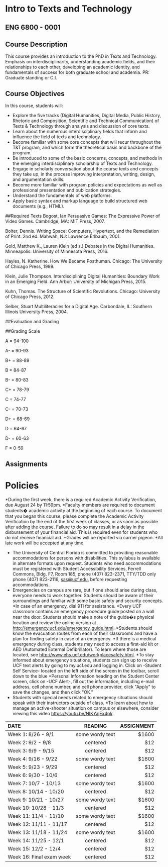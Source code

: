 # Intro to Texts and Technology
## ENG 6800 - 0001  
 
## Course Description
This course provides an introduction to the PhD in Texts and Technology. Emphasis on interdisciplinarity, understanding academic fields, and their relationships to each other, developing an academic identity, and fundamentals of success for both graduate school and academia. PR: Graduate standing or C.I.

## Course Objectives
In this course, students will:
* Explore the five tracks (Digital Humanities, Digital Media, Public History, Rhetoric and Composition, Scientific and Technical Communication) of Texts & Technology through analysis and discussion of core texts.
* Learn about the numerous interdisciplinary fields that inform and influence the field of texts and technology.
* Become familiar with some core concepts that will recur throughout the T&T program, and which form the theoretical basis and backbone of the program. 
* Be introduced to some of the basic concerns, concepts, and methods in the emerging interdisciplinary scholarship of Texts and Technology.
* Engage in scholarly conversation about the course texts and concepts they take up, in the process improving interpretation, writing, design, and argumentation skills.
* Become more familiar with program policies and expectations as well as professional presentation and publication strategies.
* Understand the fundamentals of web platforms.
* Apply basic syntax and markup language to build structured web documents (e.g., HTML).

##Required Texts
Bogost, Ian Persuasive Games: The Expressive Power of Video Games. Cambridge, MA: MIT Press, 2007.

Bolter, Dennis. Writing Space: Computers, Hypertext, and the Remediation of Print. 2nd ed. Mahwah, NJ: Lawrence Erlbaum, 2001.

Gold, Matthew K., Lauren Klein (ed s.) Debates in the Digital Humanities. Minneapolis: University of Minnesota Press, 2016.

Hayles, N. Katherine. How We Became Posthuman. Chicago: The University of Chicago Press, 1999. 

Klein, Julie Thompson. Interdisciplining Digital Humanities: Boundary Work in an Emerging Field. Ann Arbor: University of Michigan Press, 2015.

Kuhn, Thomas. The Structure of Scientific Revolutions. Chicago: University of Chicago Press, 2012.

Selber, Stuart Multiliteracies for a Digital Age. Carbondale, IL: Southern Illinois University Press, 2004.

##Evaluation and Grading

##Grading Scale
 
A 	= 	94-100

A- 	= 	90-93

B+ 	= 	88-89

B	=	84-87

B-	=	80-83

C+	= 	78-79

C 	= 	74-77

C- 	= 	70-73

D+	=	68-69

D	=	64-67

D-	=	60-63

F	=	0-59
 
## Assignments
	
# Policies
*During the first week, there is a required Academic Activity Verification, due August 24 by 11:59pm.
*Faculty members are required to document students� academic activity at the beginning of each course. To document that you began this course, please complete the Academic Activity Verification by the end of the first week of classes, or as soon as possible after adding the course. Failure to do so may result in a delay in the disbursement of your financial aid. This is required even for students who do not receive financial aid.
*Grades will be reported via carrier pigeon.
*All late work will be accepted at any time. 
* The University of Central Florida is committed to providing reasonable accommodations for persons with disabilities. This syllabus is available in alternate formats upon request. Students who need accommodations must be registered with Student Accessibility Services, Ferrell Commons, Bldg. F7, Room 185, phone (407) 823-2371, TTY/TDD only phone (407) 823-2116, sas@ucf.edu, before requesting accommodations.
* Emergencies on campus are rare, but if one should arise during class, everyone needs to work together. Students should be aware of their surroundings and familiar with some basic safety and security concepts.
*In case of an emergency, dial 911 for assistance.
*Every UCF classroom contains an emergency procedure guide posted on a wall near the door. Students should make a note of the guide�s physical location and review the online version at http://emergency.ucf.edu/emergency_guide.html. 
*Students should know the evacuation routes from each of their classrooms and have a plan for finding safety in case of an emergency.
*If there is a medical emergency during class, students may need to access a first-aid kit or AED (Automated External Defibrillator). To learn where those are located, see http://www.ehs.ucf.edu/workplacesafety.html. 
*To stay informed about emergency situations, students can sign up to receive UCF text alerts by going to my.ucf.edu and logging in. Click on -Student Self Service- located on the left side of the screen in the toolbar, scroll down to the blue 
*Personal Information heading on the Student Center screen, click on -UCF Alert-, fill out the information, including e-mail address, cell phone number, and cell phone provider, click "Apply" to save the changes, and then click "OK."
* Students with special needs related to emergency situations should speak with their instructors outside of class.
*To learn about how to manage an active-shooter situation on campus or elsewhere, consider viewing this video https://youtu.be/NIKYajEx4pk. 
   
    

| DATE                     | READING         | ASSIGNMENT |
| :----------------------- |:---------------:| ----------:|
|  Week 1: 8/26 - 9/1      | some wordy text | $1600      |
|  Week 2: 9/2 - 9/8       | centered        |   $12      |
|  Week 3: 9/9 - 9/15      | centered        |   $12      |
|  Week 4: 9/16 - 9/22     | some wordy text | $1600      |
|  Week 5: 9/23 - 9/29     | centered        |   $12      |
|  Week 6: 9/30 - 10/6     | centered        |   $12      |
|  Week 7: 10/7 - 10/13    | some wordy text | $1600      |
|  Week 8: 10/14 - 10/20   | centered        |   $12      |
|  Week 9: 10/21 - 10/27   | some wordy text | $1600      |
|  Week 10: 10/28 - 11/3   | centered        |   $12      |
|  Week 11: 11/4 - 11/10   | some wordy text | $1600      |
|  Week 12: 11/11 - 11/17  | centered        |   $12      |
|  Week 13: 11/18 - 11/24  | some wordy text | $1600      |
|  Week 14: 11/25 - 12/1   | centered        |   $12      |
|  Week 15: 12/2 - 12/4    | centered        |   $12      |
|  Week 16: Final exam week| centered        |   $12      |




